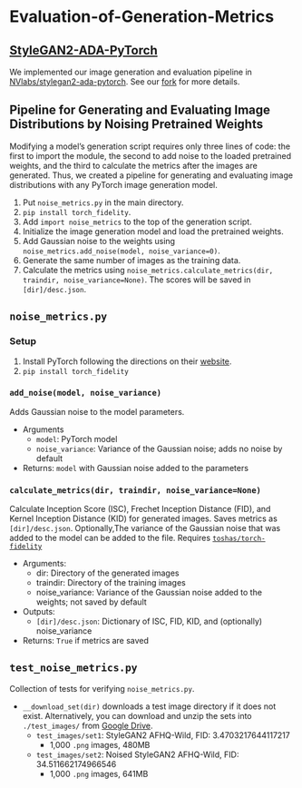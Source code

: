 # Evaluation-of-Generation-Metrics

## [StyleGAN2-ADA-PyTorch](https://github.com/tuallen/noise_metrics-stylegan2-ada-pytorch) 
We implemented our image generation and evaluation pipeline in [NVlabs/stylegan2-ada-pytorch](https://github.com/NVlabs/stylegan2-ada-pytorch). See our [fork](https://github.com/tuallen/noise_metrics-stylegan2-ada-pytorch) for more details.

## Pipeline for Generating and Evaluating Image Distributions by Noising Pretrained Weights
Modifying a model’s generation script requires only three lines of code: the first to import the module, the second to add noise to the loaded pretrained weights, and the third to calculate the metrics after the images are generated. Thus, we created a pipeline for generating and evaluating image distributions with any PyTorch image generation model.
1. Put ```noise_metrics.py``` in the main directory.
2. ```pip install torch_fidelity```.
3. Add ```import noise_metrics``` to the top of the generation script.
4. Initialize the image generation model and load the pretrained weights.
5. Add Gaussian noise to the weights using ```noise_metrics.add_noise(model, noise_variance=0)```.
6. Generate the same number of images as the training data.
7. Calculate the metrics using ```noise_metrics.calculate_metrics(dir, traindir, noise_variance=None)```. The scores will be saved in ```[dir]/desc.json```.

## ```noise_metrics.py```
### Setup
1. Install PyTorch following the directions on their [website](https://pytorch.org/).
2. ```pip install torch_fidelity```

### ```add_noise(model, noise_variance)```
Adds Gaussian noise to the model parameters.

* Arguments
  * ```model```: PyTorch model
  * ```noise_variance```: Variance of the Gaussian noise; adds no noise by default
* Returns: ```model``` with Gaussian noise added to the parameters

### ```calculate_metrics(dir, traindir, noise_variance=None)```
Calculate Inception Score (ISC), Frechet Inception Distance (FID), and Kernel Inception Distance (KID) for generated images. Saves metrics as ```[dir]/desc.json```. Optionally,The variance of the Gaussian noise that was added to the model can be added to the file. Requires [```toshas/torch-fidelity```](https://github.com/toshas/torch-fidelity)
    
* Arguments:
  * dir: Directory of the generated images
  * traindir: Directory of the training images
  * noise_variance: Variance of the Gaussian noise added to the weights; not saved by default
* Outputs:
  * ```[dir]/desc.json```: Dictionary of ISC, FID, KID, and (optionally) noise_variance
* Returns: ```True``` if metrics are saved 

## ``test_noise_metrics.py``
Collection of tests for verifying ``noise_metrics.py``. 
* ```__download_set(dir)``` downloads a test image directory if it does not exist. Alternatively, you can download and unzip the sets into ```./test_images/``` from [Google Drive](https://drive.google.com/drive/u/0/folders/1xQO4n0uBFYxBd-X0QT4w9JICtozZ7PzE).
  * ```test_images/set1```: StyleGAN2 AFHQ-Wild, FID: 3.4703217644117217
    * 1,000 `.png` images, 480MB
  * ```test_images/set2```: Noised StyleGAN2 AFHQ-Wild, FID: 34.511662174966546
    * 1,000 `.png` images, 641MB
